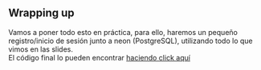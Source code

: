## Wrapping up

<p>
Vamos a poner todo esto en práctica, para ello, haremos un pequeño registro/inicio de sesión junto a neon (PostgreSQL), utilizando todo lo que vimos en las slides. <br/>
El código final lo pueden encontrar <a href='https://github.com/JoseTomasSilvaZ/web-dev-snippets/tree/express-auth'>haciendo click aquí</a>
</p>